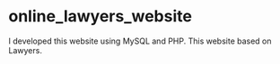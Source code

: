 # online_lawyers_website
I developed this website using MySQL and PHP. This website based on Lawyers.

